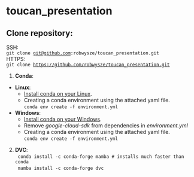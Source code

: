 # toucan_presentation


## Clone repository:
SSH:<br />
<code>git clone git@github.com:robwysze/toucan_presentation.git</code><br/>
HTTPS:<br />
<code>git clone https://github.com/robwysze/toucan_presentation.git</code>

1. __Conda__:

  - __Linux__:
    - [Install conda on your Linux](https://docs.conda.io/projects/conda/en/latest/user-guide/install/linux.html "Install conda on your Linux").
    - Creating a conda environment using the attached yaml file.\
        <code>conda env create -f environment.yml</code>
- __Windows__:
  - [Install conda on your Windows](https://docs.conda.io/projects/conda/en/latest/user-guide/install/windows.html "Install conda on your Windows").
  - Remove *google-cloud-sdk* from dependencies in *environment.yml*
  - Creating a conda environment using the attached yaml file.\
    <code>conda env create -f environment.yml</code>
    
2. __DVC__:  
   <code> conda install -c conda-forge mamba # installs much faster than conda</code>  
   <code> mamba install -c conda-forge dvc </code>
